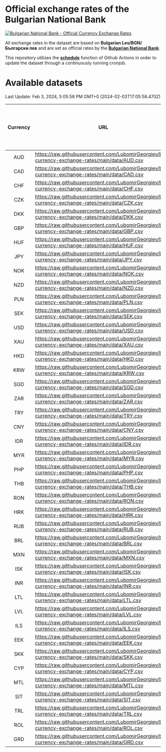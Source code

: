 # Official exchange rates of the Bulgarian National Bank

[![Bulgarian National Bank - Official Currency Exchange Rates](https://github.com/LubomirGeorgiev/bnb-currency-exchange-rates/actions/workflows/update-rates.yml/badge.svg?branch=main)](https://github.com/LubomirGeorgiev/bnb-currency-exchange-rates/actions/workflows/update-rates.yml)

All exchange rates in the dataset are based on **Bulgarian Lev/BGN/Български лев** and are set as official rates by the [**Bulgarian National Bank**](https://www.bnb.bg/Statistics/StExternalSector/StExchangeRates/StERForeignCurrencies/index.htm?toLang=_EN).

This repository utilizes the [**schedule**](https://docs.github.com/en/actions/reference/events-that-trigger-workflows) function of Github Actions in order to update the dataset through a continuously running cronjob.

# Available datasets

<!-- START LINKS (DO NOT EVER FU*ING DELETE THIS COMMENT FOR THE LOVE OF YOUR LIFE!!! IF YOU ARE CURIOS HOW IT WORKS, YOU CAN HAVE A LOOK AT ./src/updateReadme.ts) -->

Last Update: Feb 3, 2024, 5:05:58 PM GMT+0 (2024-02-03T17:05:58.470Z)

| Currency | URL                                                                                             | Number of records | Number of missing days that were filled in |
| :------: | ----------------------------------------------------------------------------------------------- | :---------------: | :----------------------------------------: |
|   AUD    | https://raw.githubusercontent.com/LubomirGeorgiev/bnb-currency-exchange-rates/main/data/AUD.csv |       8760        |                    2709                    |
|   CAD    | https://raw.githubusercontent.com/LubomirGeorgiev/bnb-currency-exchange-rates/main/data/CAD.csv |       8760        |                    2709                    |
|   CHF    | https://raw.githubusercontent.com/LubomirGeorgiev/bnb-currency-exchange-rates/main/data/CHF.csv |       8760        |                    2709                    |
|   CZK    | https://raw.githubusercontent.com/LubomirGeorgiev/bnb-currency-exchange-rates/main/data/CZK.csv |       8760        |                    2709                    |
|   DKK    | https://raw.githubusercontent.com/LubomirGeorgiev/bnb-currency-exchange-rates/main/data/DKK.csv |       8760        |                    2709                    |
|   GBP    | https://raw.githubusercontent.com/LubomirGeorgiev/bnb-currency-exchange-rates/main/data/GBP.csv |       8760        |                    2709                    |
|   HUF    | https://raw.githubusercontent.com/LubomirGeorgiev/bnb-currency-exchange-rates/main/data/HUF.csv |       8760        |                    2709                    |
|   JPY    | https://raw.githubusercontent.com/LubomirGeorgiev/bnb-currency-exchange-rates/main/data/JPY.csv |       8760        |                    2709                    |
|   NOK    | https://raw.githubusercontent.com/LubomirGeorgiev/bnb-currency-exchange-rates/main/data/NOK.csv |       8760        |                    2709                    |
|   NZD    | https://raw.githubusercontent.com/LubomirGeorgiev/bnb-currency-exchange-rates/main/data/NZD.csv |       8760        |                    2709                    |
|   PLN    | https://raw.githubusercontent.com/LubomirGeorgiev/bnb-currency-exchange-rates/main/data/PLN.csv |       8760        |                    2709                    |
|   SEK    | https://raw.githubusercontent.com/LubomirGeorgiev/bnb-currency-exchange-rates/main/data/SEK.csv |       8760        |                    2709                    |
|   USD    | https://raw.githubusercontent.com/LubomirGeorgiev/bnb-currency-exchange-rates/main/data/USD.csv |       8760        |                    2709                    |
|   XAU    | https://raw.githubusercontent.com/LubomirGeorgiev/bnb-currency-exchange-rates/main/data/XAU.csv |       8760        |                    2711                    |
|   HKD    | https://raw.githubusercontent.com/LubomirGeorgiev/bnb-currency-exchange-rates/main/data/HKD.csv |       8458        |                    2618                    |
|   KRW    | https://raw.githubusercontent.com/LubomirGeorgiev/bnb-currency-exchange-rates/main/data/KRW.csv |       8458        |                    2618                    |
|   SGD    | https://raw.githubusercontent.com/LubomirGeorgiev/bnb-currency-exchange-rates/main/data/SGD.csv |       8458        |                    2618                    |
|   ZAR    | https://raw.githubusercontent.com/LubomirGeorgiev/bnb-currency-exchange-rates/main/data/ZAR.csv |       8458        |                    2618                    |
|   TRY    | https://raw.githubusercontent.com/LubomirGeorgiev/bnb-currency-exchange-rates/main/data/TRY.csv |       6941        |                    2149                    |
|   CNY    | https://raw.githubusercontent.com/LubomirGeorgiev/bnb-currency-exchange-rates/main/data/CNY.csv |       6821        |                    2113                    |
|   IDR    | https://raw.githubusercontent.com/LubomirGeorgiev/bnb-currency-exchange-rates/main/data/IDR.csv |       6821        |                    2113                    |
|   MYR    | https://raw.githubusercontent.com/LubomirGeorgiev/bnb-currency-exchange-rates/main/data/MYR.csv |       6821        |                    2113                    |
|   PHP    | https://raw.githubusercontent.com/LubomirGeorgiev/bnb-currency-exchange-rates/main/data/PHP.csv |       6821        |                    2113                    |
|   THB    | https://raw.githubusercontent.com/LubomirGeorgiev/bnb-currency-exchange-rates/main/data/THB.csv |       6821        |                    2113                    |
|   RON    | https://raw.githubusercontent.com/LubomirGeorgiev/bnb-currency-exchange-rates/main/data/RON.csv |       6762        |                    2095                    |
|   HRK    | https://raw.githubusercontent.com/LubomirGeorgiev/bnb-currency-exchange-rates/main/data/HRK.csv |       6422        |                    1986                    |
|   RUB    | https://raw.githubusercontent.com/LubomirGeorgiev/bnb-currency-exchange-rates/main/data/RUB.csv |       6118        |                    1889                    |
|   BRL    | https://raw.githubusercontent.com/LubomirGeorgiev/bnb-currency-exchange-rates/main/data/BRL.csv |       5853        |                    1818                    |
|   MXN    | https://raw.githubusercontent.com/LubomirGeorgiev/bnb-currency-exchange-rates/main/data/MXN.csv |       5853        |                    1818                    |
|   ISK    | https://raw.githubusercontent.com/LubomirGeorgiev/bnb-currency-exchange-rates/main/data/ISK.csv |       5757        |                    1784                    |
|   INR    | https://raw.githubusercontent.com/LubomirGeorgiev/bnb-currency-exchange-rates/main/data/INR.csv |       5487        |                    1705                    |
|   LTL    | https://raw.githubusercontent.com/LubomirGeorgiev/bnb-currency-exchange-rates/main/data/LTL.csv |       5150        |                    1579                    |
|   LVL    | https://raw.githubusercontent.com/LubomirGeorgiev/bnb-currency-exchange-rates/main/data/LVL.csv |       4787        |                    1467                    |
|   ILS    | https://raw.githubusercontent.com/LubomirGeorgiev/bnb-currency-exchange-rates/main/data/ILS.csv |       4762        |                    1485                    |
|   EEK    | https://raw.githubusercontent.com/LubomirGeorgiev/bnb-currency-exchange-rates/main/data/EEK.csv |       3995        |                    1221                    |
|   SKK    | https://raw.githubusercontent.com/LubomirGeorgiev/bnb-currency-exchange-rates/main/data/SKK.csv |       2966        |                    908                     |
|   CYP    | https://raw.githubusercontent.com/LubomirGeorgiev/bnb-currency-exchange-rates/main/data/CYP.csv |       2903        |                    887                     |
|   MTL    | https://raw.githubusercontent.com/LubomirGeorgiev/bnb-currency-exchange-rates/main/data/MTL.csv |       2601        |                    796                     |
|   SIT    | https://raw.githubusercontent.com/LubomirGeorgiev/bnb-currency-exchange-rates/main/data/SIT.csv |       2543        |                    779                     |
|   TRL    | https://raw.githubusercontent.com/LubomirGeorgiev/bnb-currency-exchange-rates/main/data/TRL.csv |       1817        |                    558                     |
|   ROL    | https://raw.githubusercontent.com/LubomirGeorgiev/bnb-currency-exchange-rates/main/data/ROL.csv |       1696        |                    523                     |
|   GRD    | https://raw.githubusercontent.com/LubomirGeorgiev/bnb-currency-exchange-rates/main/data/GRD.csv |        361        |                    109                     |

<!-- END LINKS (DO NOT EVER FU*ING DELETE THIS COMMENT FOR THE LOVE OF YOUR LIFE!!! IF YOU ARE CURIOS HOW IT WORKS, YOU CAN HAVE A LOOK AT ./src/updateReadme.ts) -->
